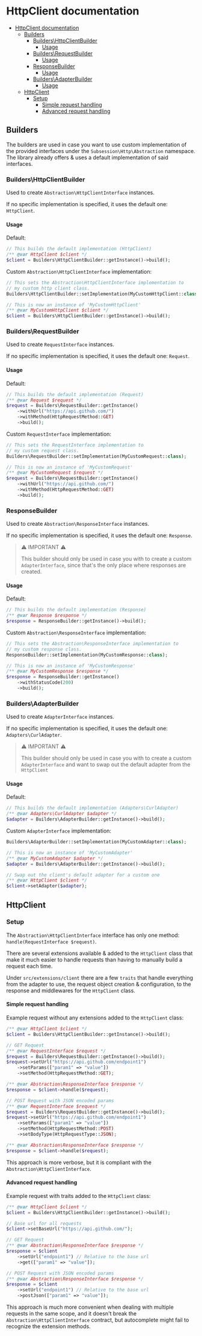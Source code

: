 # HttpClient documentation

- [HttpClient documentation](#httpclient-documentation)
  - [Builders](#builders)
    - [Builders\HttpClientBuilder](#buildershttpclientbuilder)
      - [Usage](#usage)
    - [Builders\RequestBuilder](#buildersrequestbuilder)
      - [Usage](#usage-1)
    - [ResponseBuilder](#responsebuilder)
      - [Usage](#usage-2)
    - [Builders\AdapterBuilder](#buildersadapterbuilder)
      - [Usage](#usage-3)
  - [HttpClient](#httpclient)
    - [Setup](#setup)
      - [Simple request handling](#simple-request-handling)
      - [Advanced request handling](#advanced-request-handling)

## Builders

The builders are used in case you want to use custom implementation of the provided interfaces under the `Subsession\Http\Abstraction` namespace. The library already offers & uses a default implementation of said interfaces.

### Builders\HttpClientBuilder

Used to create `Abstraction\HttpClientInterface` instances.

If no specific implementation is specified, it uses the default one: `HttpClient`.

#### Usage

Default:

```php
// This builds the default implementation (HttpClient)
/** @var HttpClient $client */
$client = Builders\HttpClientBuilder::getInstance()->build();
```

Custom `Abstraction\HttpClientInterface` implementation:

```php
// This sets the Abstraction\HttpClientInterface implementation to
// my custom http client class.
Builders\HttpClientBuilder::setImplementation(MyCustomHttpClient::class);

// This is now an instance of 'MyCustomHttpClient'
/** @var MyCustomHttpClient $client */
$client = Builders\HttpClientBuilder::getInstance()->build();
```

### Builders\RequestBuilder

Used to create `RequestInterface` instances.

If no specific implementation is specified, it uses the default one: `Request`.

#### Usage

Default:

```php
// This builds the default implementation (Request)
/** @var Request $request */
$request = Builders\RequestBuilder::getInstance()
    ->withUrl("https://api.github.com/")
    ->withMethod(HttpRequestMethod::GET)
    ->build();
```

Custom `RequestInterface` implementation:

```php
// This sets the RequestInterface implementation to
// my custom request class.
Builders\RequestBuilder::setImplementation(MyCustomRequest::class);

// This is now an instance of 'MyCustomRequest'
/** @var MyCustomRequest $request */
$request = Builders\RequestBuilder::getInstance()
    ->withUrl("https://api.github.com/")
    ->withMethod(HttpRequestMethod::GET)
    ->build();
```

### ResponseBuilder

Used to create `Abstraction\ResponseInterface` instances.

If no specific implementation is specified, it uses the default one: `Response`.

> ⚠ IMPORTANT ⚠
>
> This builder should only be used in case you with to create a custom `AdapterInterface`, since that's the only place where responses are created.

#### Usage

Default:

```php
// This builds the default implementation (Response)
/** @var Response $response */
$response = ResponseBuilder::getInstance()->build();
```

Custom `Abstraction\ResponseInterface` implementation:

```php
// This sets the Abstraction\ResponseInterface implementation to
// my custom response class.
ResponseBuilder::setImplementation(MyCustomResponse::class);

// This is now an instance of 'MyCustomResponse'
/** @var MyCustomResponse $response */
$response = ResponseBuilder::getInstance()
    ->withStatusCode(200)
    ->build();
```

### Builders\AdapterBuilder

Used to create `AdapterInterface` instances.

If no specific implementation is specified, it uses the default one: `Adapters\CurlAdapter`.

> ⚠ IMPORTANT ⚠
>
> This builder should only be used in case you with to create a custom `AdapterInterface` and want to swap out the default adapter from the `HttpClient`

#### Usage

Default:

```php
// This builds the default implementation (Adapters\CurlAdapter)
/** @var Adapters\CurlAdapter $adapter */
$adapter = Builders\AdapterBuilder::getInstance()->build();
```

Custom `AdapterInterface` implementation:

```php
Builders\AdapterBuilder::setImplementation(MyCustomAdapter::class);

// This is now an instance of 'MyCustomAdapter'
/** @var MyCustomAdapter $adapter */
$adapter = Builders\AdapterBuilder::getInstance()->build();

// Swap out the client's default adapter for a custom one
/** @var HttpClient $client */
$client->setAdapter($adapter);
```

## HttpClient

### Setup

The `Abstraction\HttpClientInterface` interface has only one method: `handle(RequestInterface $request)`.

There are several extensions available & added to the `HttpClient` class that make it much easier to handle requests than having to manually build a request each time.

Under `src/extensions/client` there are a few `traits` that handle everything from the adapter to use, the request object creation & configuration, to the response and middlewares for the `HttpClient` class.

#### Simple request handling

Example request without any extensions added to the `HttpClient` class:

```php
/** @var HttpClient $client */
$client = Builders\HttpClientBuilder::getInstance()->build();

// GET Request
/** @var RequestInterface $request */
$request = Builders\RequestBuilder::getInstance()->build();
$request->setUrl("https://api.github.com/endpoint1")
    ->setParams(["param1" => "value"])
    ->setMethod(HttpRequestMethod::GET);

/** @var Abstraction\ResponseInterface $response */
$response = $client->handle($request);

// POST Request with JSON encoded params
/** @var RequestInterface $request */
$request = Builders\RequestBuilder::getInstance()->build();
$request->setUrl("https://api.github.com/endpoint1")
    ->setParams(["param1" => "value"])
    ->setMethod(HttpRequestMethod::POST)
    ->setBodyType(HttpRequestType::JSON);

/** @var Abstraction\ResponseInterface $response */
$response = $client->handle($request);
```

This approach is more verbose, but it is compliant with the `Abstraction\HttpClientInterface`.

#### Advanced request handling

Example request with traits added to the `HttpClient` class:

```php
/** @var HttpClient $client */
$client = Builders\HttpClientBuilder::getInstance()->build();

// Base url for all requests
$client->setBaseUrl("https://api.github.com/");

// GET Request
/** @var Abstraction\ResponseInterface $response */
$response = $client
    ->setUrl("endpoint1") // Relative to the base url
    ->get(["param1" => "value"]);

// POST Request with JSON encoded params
/** @var Abstraction\ResponseInterface $response */
$response = $client
    ->setUrl("endpoint1") // Relative to the base url
    ->postJson(["param1" => "value"]);
```

This approach is much more convenient when dealing with multiple requests in the same scope, and it doesn't break the `Abstraction\HttpClientInterface` contract, but autocomplete might fail to recognize the extension methods.
